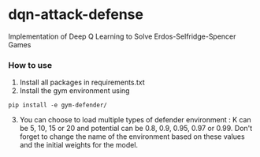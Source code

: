 # dqn-attack-defense
Implementation of Deep Q Learning to Solve Erdos-Selfridge-Spencer Games

### How to use

  1. Install all packages in requirements.txt
  2. Install the gym environment using 
  ```
pip install -e gym-defender/
```
  3. You can choose to load multiple types of defender environment : K can be 5, 10, 15 or 20 and potential can be 0.8, 0.9, 0.95, 0.97 or 0.99. Don't forget to change the name of the environment based on these values and the initial weights for the model.
  
